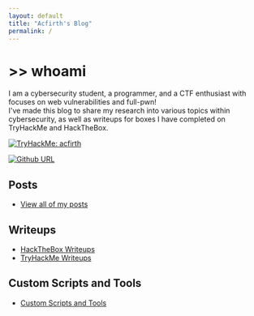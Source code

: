 ```yaml
---
layout: default
title: "Acfirth's Blog"
permalink: /
---
```


# >> whoami
I am a cybersecurity student, a programmer, and a CTF enthusiast with focuses on web vulnerabilities and full-pwn!\
I've made this blog to share my research into various topics within cybersecurity, as well as writeups for boxes I have completed on TryHackMe and HackTheBox.

<a href="https://tryhackme.com/p/acfirth"><img src="https://tryhackme-badges.s3.amazonaws.com/acfirth.png" alt="TryHackMe: acfirth" /></a>

[![Github URL](https://img.shields.io/github/followers/acfirthh?label=Github&logo=Github&style=for-the-badge)](https://github.com/acfirthh)

## Posts
- [View all of my posts](/posts)

## Writeups
- [HackTheBox Writeups](/writeups/hackthebox)
- [TryHackMe Writeups](/writeups/tryhackme)

## Custom Scripts and Tools
- [Custom Scripts and Tools](/tools)